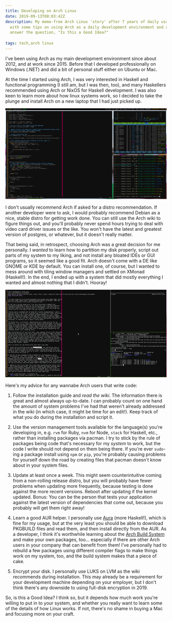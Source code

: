 ```yaml
---
title: Developing on Arch Linux
date: 2019-09-13T08:03:42Z
description: My meme-free Arch Linux 'story' after 7 years of daily usage, along
  with some tips on using Arch as a daily development environment and attempt to
  answer the question, "Is this a Good Idea?"

tags: tech,arch linux
---
```


I've been using Arch as my main development environment since about 2012, and at
work since 2015. Before that I developed professionally on Windows (.NET) and
did a bit of personal stuff either on Ubuntu or Mac.

At the time I started using Arch, I was very interested in Haskell and
functional programming (I still am, but I was then, too), and many Haskellers
recommended using Arch or NixOS for Haskell development. I was also keen to
learn more about how linux systems work, so I decided to take the plunge and
install Arch on a new laptop that I had just picked up.

![Current Arch Setup](./arch-0.png)

I don't usually recommend Arch if asked for a distro recommendation. If another
developer were to ask, I would probably recommend Debian as a nice, stable
distro for getting work done. You can still use the Arch wiki to figure things
out, and you'll probably never spend hours trying to deal with video card driver
issues or the like. You won't have the latest and greatest version of
postgres, or whatever, but it doesn't really matter.

That being said, in retrospect, choosing Arch was a great decision for me
personally. I _wanted_ to learn how to partition my disk properly, script out
parts of my system to my liking, and not install any bloated IDEs or GUI
programs, so it seemed like a good fit.  Arch doesn't come with a DE like GNOME
or KDE by default. You can install one, of course, but I wanted to mess around
with tiling window managers and settled on XMonad (Haskell!). In the end, I
ended up with a system that did mostly everything I wanted and almost nothing
that I didn't. Hooray!

![XMonad](./xmonad.gif)

Here's my advice for any wannabe Arch users that write code:

1. Follow the installation guide and *read the wiki*. The information there is
   great and almost always up-to-date. I can probably count on one hand the
amount of system problems I've had that weren't already addressed in the wiki
(in which case, it might be time for an edit!). Keep track of what you do during
the installation and script it.

2. Use the version management tools available for the language(s) you're
   developing in, e.g. `rvm` for Ruby, `nvm` for Node, `stack` for Haskell,
etc., rather than installing packages via pacman. I try to stick by the rule of
packages being code that's necessary for my _system_ to work, but the code I
write should not depend on them being there. If you're ever `sudo`-ing a package
install using `npm` or `pip`, you're probably causing problems for yourself down
the road by creating files that pacman doesn't know about in your system files.

3. Update at least once a week. This might seem counterintuitive coming from a
   non-rolling release distro, but you will probably have fewer problems when
updating more frequently, because testing is done against the more recent
versions. Reboot after updating if the kernel updated. Bonus: You can be the
person that tests your application against the latest version of dependencies
that come out, because you probably will get them right away!

4. Learn a good AUR helper. I personally use
   [Aura](https://github.com/aurapm/aura) (more Haskell!), which is fine for my
usage, but at the very least you should be able to download PKGBUILD files and
read them, and then install directly from the AUR. As a developer, I think it's
worthwhile learning about the [Arch Build
System](https://wiki.archlinux.org/index.php/Arch_Build_System) and make your
own packages, too... especially if there are other Arch users in your company
that can benefit from them! I've personally had to rebuild a few packages using
different compiler flags to make things work on my system, too, and the build
system makes that a piece of cake.

5. Encrypt your disk. I personally use LUKS on LVM as the wiki recommends during
   installation. This may already be a requirement for your development machine
depending on your employer, but I don't think there's any downside to using
full-disk encryption in 2019.

So, is this a Good Idea? I think so, but it depends how much work you're willing
to put in to your system, and whether you really want to learn some of the
details of how Linux works. If not, there's no shame in buying a Mac and
focusing more on your craft.

